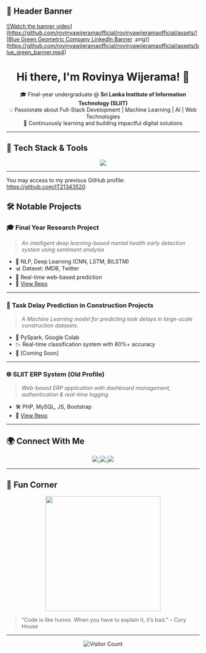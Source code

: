 ## 🚀 Header Banner

[![Watch the banner video](https://github.com/rovinyawijeramaofficial/rovinyawijeramaofficial/assets/![Blue Green Geometric Company LinkedIn Banner](https://github.com/user-attachments/assets/fd524f28-4737-4e7f-95e9-4b4b91667549)
.png)](https://github.com/rovinyawijeramaofficial/rovinyawijeramaofficial/assets/blue_green_banner.mp4)



<h1 align="center">Hi there, I'm Rovinya Wijerama! 👋</h1>

<p align="center">
  🎓 Final-year undergraduate @ <strong>Sri Lanka Institute of Information Technology (SLIIT)</strong><br/>
  💡 Passionate about Full-Stack Development | Machine Learning | AI | Web Technologies<br/>
  🌱 Continuously learning and building impactful digital solutions<br/>
</p>

---

## 🔧 Tech Stack & Tools

<p align="center">
  <img src="https://skillicons.dev/icons?i=html,css,js,react,php,java,python,mysql,mongodb,firebase,c,cpp,figma&theme=light" />
</p>

---

You may access to my previous GitHub profile: https://github.com/IT21343520

## 🛠️ Notable Projects

### 🎓 Final Year Research Project
> *An intelligent deep learning-based mental health early detection system using sentiment analysis*
- 🧠 NLP, Deep Learning (CNN, LSTM, BiLSTM)
- 📊 Dataset: IMDB, Twitter
- 💬 Real-time web-based prediction
- 🔗 [View Repo](https://github.com/rovinyawijeramaofficial/Mental-Health-Detection-System)

---

### 💼 Task Delay Prediction in Construction Projects
> *A Machine Learning model for predicting task delays in large-scale construction datasets.*
- 📁 PySpark, Google Colab
- 📉 Real-time classification system with 80%+ accuracy
- 🔗 [Coming Soon]

---

### 🌐 SLIIT ERP System (Old Profile)
> *Web-based ERP application with dashboard management, authentication & real-time logging*
- 🛠️ PHP, MySQL, JS, Bootstrap
- 🔗 [View Repo](https://github.com/IT21343520/SLIIT-ERP-System)

---

## 🌍 Connect With Me

<p align="center">
  <a href="https://www.linkedin.com/in/rovinya-wijerama-785964215/">
    <img src="https://img.shields.io/badge/LinkedIn-blue?style=for-the-badge&logo=linkedin&logoColor=white" />
  </a>
  <a href="https://www.credly.com/users/rovinya-wijerama">
    <img src="https://img.shields.io/badge/Credly-orange?style=for-the-badge&logo=credly&logoColor=white" />
  </a>
  <a href="mailto:your.email@example.com">
    <img src="https://img.shields.io/badge/Email-me-red?style=for-the-badge&logo=gmail&logoColor=white" />
  </a>
</p>

---

## 🎉 Fun Corner

<p align="center">
  <img src="https://media.giphy.com/media/qgQUggAC3Pfv687qPC/giphy.gif" width="300" />
</p>

> “Code is like humor. When you have to explain it, it’s bad.” – Cory House

---

<p align="center">
  <img src="https://visitor-badge.laobi.icu/badge?page_id=rovinyawijeramaofficial" alt="Visitor Count" />
</p>

